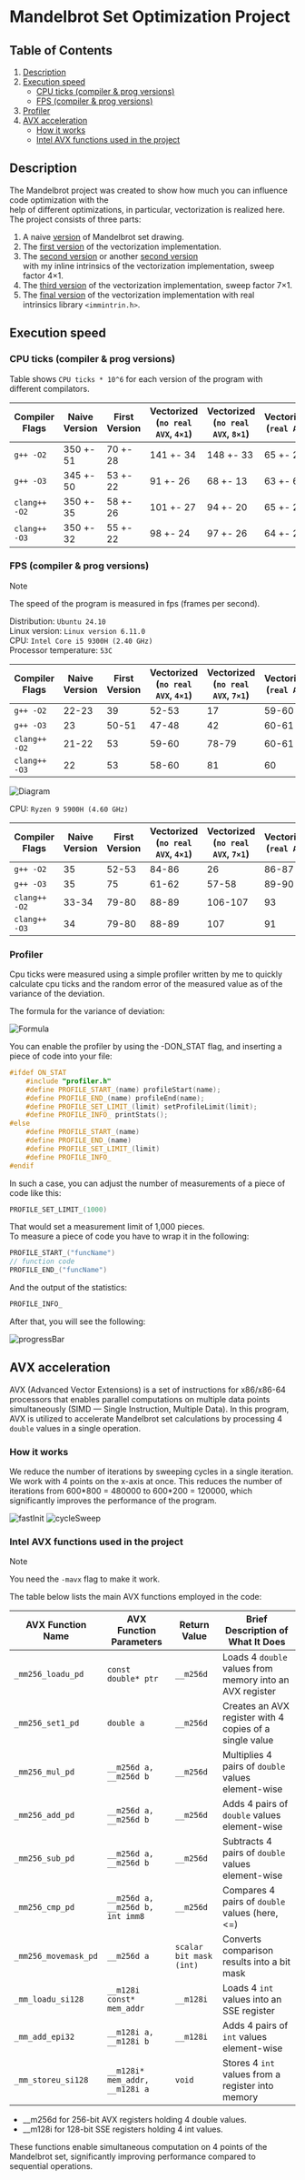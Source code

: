 # Mandelbrot Set Optimization Project

## Table of Contents

1. [Description](#description)
2. [Execution speed](#execution-speed)
   - [CPU ticks (compiler & prog versions)](#cpu-ticks-compiler--prog-versions)
   - [FPS (compiler & prog versions)](#fps-compiler--prog-versions)
3. [Profiler](#profiler)
4. [AVX acceleration](#avx-acceleration)
   - [How it works](#how-it-works)
   - [Intel AVX functions used in the project](#intel-avx-functions-used-in-the-project)

## Description

The Mandelbrot project was created to show how much you can influence code optimization with the  
help of different optimizations, in particular, vectorization is realized here.  
The project consists of three parts:  

1. A naive [version](src/buterbrod_spd0.cpp) of Mandelbrot set drawing.
2. The [first version](src/buterbrod_spd1.cpp) of the vectorization implementation.
3. The [second version](src/buterbrod_spd2.0.cpp) or another [second version](src/buterbrod_spd2myIntr.cpp)  
with my inline intrinsics of the vectorization implementation, sweep factor 4×1.
4. The [third version](src/buterbrod_spd2.1.cpp) of the vectorization implementation, sweep factor 7×1.
5. The [final version](src/buterbrod_spd3trueIntr.cpp) of the vectorization implementation with real  
intrinsics library `<immintrin.h>`.

## Execution speed

### CPU ticks (compiler & prog versions)

Table shows `CPU ticks * 10^6` for each version of the program with different compilators.

| Compiler Flags       | Naive Version | First Version | Vectorized (`no real AVX`, `4×1`) | Vectorized (`no real AVX`, `8×1`) | Vectorized (`real AVX`) |
|----------------------|---------------|---------------|---------------|---------------|---------------|
| `g++ -O2`           | 350 +- 51 | 70 +- 28 | 141 +- 34 | 148 +- 33 | 65 +- 23 |
| `g++ -O3`           | 345 +- 50 | 53 +- 22 | 91 +- 26  | 68 +- 13 | 63 +- 6 |
| `clang++ -O2`       | 350 +- 35 | 58 +- 26 | 101 +- 27 | 94 +- 20 | 65 +- 22 |
| `clang++ -O3`       | 350 +- 32 | 55 +- 22 | 98 +- 24  | 97 +- 26 | 64 +- 21 |

### FPS (compiler & prog versions)

> [!NOTE]
> The speed of the program is measured in fps (frames per second).

Distribution: `Ubuntu 24.10`  
Linux version: `Linux version 6.11.0`  
CPU: `Intel Core i5 9300H (2.40 GHz)`  
Processor temperature: `53C`  

| Compiler Flags       | Naive Version | First Version | Vectorized (`no real AVX`, `4×1`) | Vectorized (`no real AVX`, `7×1`) | Vectorized (`real AVX`) |
|----------------------|---------------|---------------|----------------------------------|----------------------------------|------------------------|
| `g++ -O2`           | 22-23         | 39            | 52-53                            | 17                               | 59-60                  |
| `g++ -O3`           | 23            | 50-51         | 47-48                            | 42                               | 60-61                  |
| `clang++ -O2`       | 21-22         | 53            | 59-60                            | 78-79                            | 60-61                  |
| `clang++ -O3`       | 22            | 53            | 58-60                            | 81                               | 60                     |

![Diagram](imgs/fpsDiagram.svg)
  
CPU: `Ryzen 9 5900H (4.60 GHz)`

| Compiler Flags       | Naive Version | First Version | Vectorized (`no real AVX`, `4×1`) | Vectorized (`no real AVX`, `7×1`) | Vectorized (`real AVX`) |
|----------------------|---------------|---------------|----------------------------------|----------------------------------|------------------------|
| `g++ -O2`           | 35         | 52-53            |  84-86                        | 26                                 | 86-87                  |
| `g++ -O3`           | 35            | 75        | 61-62                             | 57-58                              | 89-90                  |
| `clang++ -O2`       | 33-34         | 79-80            | 88-89                      | 106-107                            | 93                     |
| `clang++ -O3`       | 34            | 79-80            | 88-89                      | 107                                | 91                     |

### Profiler

Сpu ticks were measured using a simple profiler written by me to quickly calculate cpu ticks and the random error of the measured value as of the variance of the deviation.

The formula for the variance of deviation:

![Formula](imgs/deviation.png)

You can enable the profiler by using the -DON_STAT flag, and inserting a piece of code into your file:

```cpp
#ifdef ON_STAT
    #include "profiler.h"
    #define PROFILE_START_(name) profileStart(name);
    #define PROFILE_END_(name) profileEnd(name);
    #define PROFILE_SET_LIMIT_(limit) setProfileLimit(limit);
    #define PROFILE_INFO_ printStats();
#else
    #define PROFILE_START_(name)
    #define PROFILE_END_(name)
    #define PROFILE_SET_LIMIT_(limit)
    #define PROFILE_INFO_
#endif
```

In such a case, you can adjust the number of measurements of a piece of code like this:

```cpp
PROFILE_SET_LIMIT_(1000)
```

That would set a measurement limit of 1,000 pieces.  
To measure a piece of code you have to wrap it in the following:

```cpp
PROFILE_START_("funcName")
// function code
PROFILE_END_("funcName")
```

And the output of the statistics:

```cpp
PROFILE_INFO_
```

After that, you will see the following:

![progressBar](imgs/progressBar.gif)

## AVX acceleration

AVX (Advanced Vector Extensions) is a set of instructions for x86/x86-64 processors that enables parallel computations on multiple data points simultaneously (SIMD — Single Instruction, Multiple Data). In this program, AVX is utilized to accelerate Mandelbrot set calculations by processing 4 `double` values in a single operation.

### How it works

We reduce the number of iterations by sweeping cycles in a single iteration. We work with 4 points on the x-axis at once. This reduces the number of iterations from 600\*800 = 480000 to 600\*200 = 120000, which significantly improves the performance of the program.

![fastInit](imgs/fastInit.svg)
![cycleSweep](imgs/cycleSweep.svg)

### Intel AVX functions used in the project

> [!Note]
> You need the `-mavx` flag to make it work.

The table below lists the main AVX functions employed in the code:

| AVX Function Name          | AVX Function Parameters                      | Return Value            | Brief Description of What It Does                     |
|----------------------------|---------------------------------------------|-------------------------|-------------------------------------------------------|
| `_mm256_loadu_pd`          | `const double* ptr`                         | `__m256d`               | Loads 4 `double` values from memory into an AVX register |
| `_mm256_set1_pd`           | `double a`                                  | `__m256d`               | Creates an AVX register with 4 copies of a single value |
| `_mm256_mul_pd`            | `__m256d a, __m256d b`                      | `__m256d`               | Multiplies 4 pairs of `double` values element-wise    |
| `_mm256_add_pd`            | `__m256d a, __m256d b`                      | `__m256d`               | Adds 4 pairs of `double` values element-wise          |
| `_mm256_sub_pd`            | `__m256d a, __m256d b`                      | `__m256d`               | Subtracts 4 pairs of `double` values element-wise     |
| `_mm256_cmp_pd`            | `__m256d a, __m256d b, int imm8`            | `__m256d`               | Compares 4 pairs of `double` values (here, <=)        |
| `_mm256_movemask_pd`       | `__m256d a`                                 | `scalar bit mask (int)` | Converts comparison results into a bit mask           |
| `_mm_loadu_si128`          | `__m128i const* mem_addr`                   | `__m128i`               | Loads 4 `int` values into an SSE register             |
| `_mm_add_epi32`            | `__m128i a, __m128i b`                      | `__m128i`               | Adds 4 pairs of `int` values element-wise             |
| `_mm_storeu_si128`         | `__m128i* mem_addr, __m128i a`              | `void`                  | Stores 4 `int` values from a register into memory     |

- __m256d for 256-bit AVX registers holding 4 double values.  
- __m128i for 128-bit SSE registers holding 4 int values.  

These functions enable simultaneous computation on 4 points of the Mandelbrot set, significantly improving performance compared to sequential operations.
